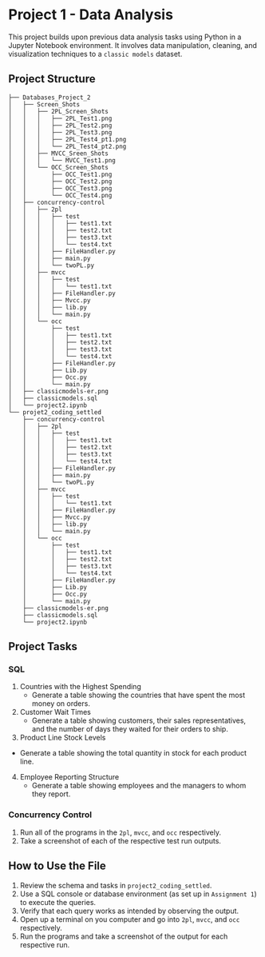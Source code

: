 # Project 1 - Data Analysis

This project builds upon previous data analysis tasks using Python in a Jupyter Notebook environment. It involves data manipulation, cleaning, and visualization techniques to a `classic models` dataset.

## Project Structure

```plaintext
├── Databases_Project_2
│   ├── Screen_Shots
│   │   ├── 2PL_Screen_Shots
│   │   │   ├── 2PL_Test1.png
│   │   │   ├── 2PL_Test2.png
│   │   │   ├── 2PL_Test3.png
│   │   │   ├── 2PL_Test4_pt1.png
│   │   │   └── 2PL_Test4_pt2.png
│   │   ├── MVCC_Sreen_Shots
│   │   │   └── MVCC_Test1.png
│   │   └── OCC_Screen_Shots
│   │       ├── OCC_Test1.png
│   │       ├── OCC_Test2.png
│   │       ├── OCC_Test3.png
│   │       └── OCC_Test4.png
│   ├── concurrency-control
│   │   ├── 2pl
│   │   │   ├── test
│   │   │   │   ├── test1.txt
│   │   │   │   ├── test2.txt
│   │   │   │   ├── test3.txt
│   │   │   │   └── test4.txt
│   │   │   ├── FileHandler.py
│   │   │   ├── main.py
│   │   │   └── twoPL.py
│   │   ├── mvcc
│   │   │   ├── test
│   │   │   │   └── test1.txt
│   │   │   ├── FileHandler.py
│   │   │   ├── Mvcc.py
│   │   │   ├── lib.py
│   │   │   └── main.py
│   │   └── occ
│   │       ├── test
│   │       │   ├── test1.txt
│   │       │   ├── test2.txt
│   │       │   ├── test3.txt
│   │       │   └── test4.txt
│   │       ├── FileHandler.py
│   │       ├── Lib.py
│   │       ├── Occ.py
│   │       └── main.py
│   ├── classicmodels-er.png
│   ├── classicmodels.sql
│   └── project2.ipynb
└── projet2_coding_settled
    ├── concurrency-control
    │   ├── 2pl
    │   │   ├── test
    │   │   │   ├── test1.txt
    │   │   │   ├── test2.txt
    │   │   │   ├── test3.txt
    │   │   │   └── test4.txt
    │   │   ├── FileHandler.py
    │   │   ├── main.py
    │   │   └── twoPL.py
    │   ├── mvcc
    │   │   ├── test
    │   │   │   └── test1.txt
    │   │   ├── FileHandler.py
    │   │   ├── Mvcc.py
    │   │   ├── lib.py
    │   │   └── main.py
    │   └── occ
    │       ├── test
    │       │   ├── test1.txt
    │       │   ├── test2.txt
    │       │   ├── test3.txt
    │       │   └── test4.txt
    │       ├── FileHandler.py
    │       ├── Lib.py
    │       ├── Occ.py
    │       └── main.py
    ├── classicmodels-er.png
    ├── classicmodels.sql
    └── project2.ipynb
```

## Project Tasks

### SQL
1. Countries with the Highest Spending
   - Generate a table showing the countries that have spent the most money on orders.
2. Customer Wait Times
   - Generate a table showing customers, their sales representatives, and the number of days they waited for their orders to ship.
3.  Product Line Stock Levels
   - Generate a table showing the total quantity in stock for each product line.
4. Employee Reporting Structure
   - Generate a table showing employees and the managers to whom they report.

### Concurrency Control
1. Run all of the programs in the `2pl`, `mvcc`, and `occ` respectively.
2. Take a screenshot of each of the respective test run outputs. 

## How to Use the File

1. Review the schema and tasks in `project2_coding_settled`.
2. Use a SQL console or database environment (as set up in `Assignment 1`) to execute the queries.
3. Verify that each query works as intended by observing the output.
4. Open up a terminal on you computer and go into `2pl`, `mvcc`, and `occ` respectively. 
5. Run the programs and take a screenshot of the output for each respective run.
